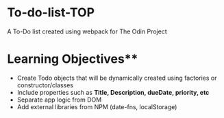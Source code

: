 # To-do-list-TOP
A To-Do list created using webpack for The Odin Project
# Learning Objectives**
- Create Todo objects that will be dynamically created using factories or constructor/classes
- Include properties such as **Title, Description, dueDate, priority, etc**
- Separate app logic from DOM
- Add external libraries from NPM (date-fns, localStorage)
